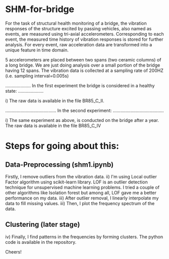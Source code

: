 # SHM-for-bridge
For the task of structural health monitoring of a bridge, the vibration responses of the structure excited by passing vehicles, also named as events, are measured using tri-axial accelerometers.
Corresponding to each event, the measured time history of vibration responses is stored for further analysis.
For every event, raw acceleration data are transformed into a unique feature in time domain.

5 accelerometers are placed between two spans (two ceramic columns) of a long bridge. We are just doing analysis over a small portion of the bridge having 12 spans.
The vibration data is collected at a sampling rate of 200HZ (i.e. sampling interval=0.005s)

.................... In the first experiment the bridge is considered in a healthy state: ....................
        
i) The raw data is available in the file BR85_C_II. 

........................................ In the second experiment: ........................................

i) The same experiment as above, is conducted on the bridge after a year. The raw data is available in the file BR85_C_IV

# Steps for going about this:

## Data-Preprocessing (shm1.ipynb)
Firstly, I remove outliers from the vibration data.
ii) I'm using Local outlier Factor algorithm using scikit-learn library. LOF is an outlier detection technique for unsupervised machine learning problems. I tried a couple of other algorithms like Isolation forest but among all, LOF gave me a better performance on my data.
iii) After outlier removal, I linearly interpolate my data to fill missing values.
iii) Then, I plot the frequency spectrum of the data.

## Clustering (later stage)
iv) Finally, I find patterns in the frequencies by forming clusters.
The python code is available in the repository.

Cheers!
